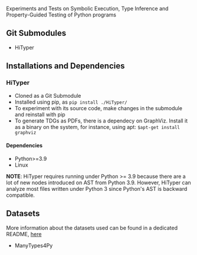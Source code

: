 Experiments and Tests on Symbolic Execution, Type Inference and Property-Guided Testing of Python programs 

## Git Submodules

- HiTyper


## Installations and Dependencies

### HiTyper
- Cloned as a Git Submodule
- Installed using pip, as `pip install ./HiTyper/`
- To experiment with its source code, make changes in the submodule and reinstall with pip
- To generate TDGs as PDFs, there is a dependecy on GraphViz. Install it as a binary on the system, for instance, using apt: `$apt-get install graphviz`

#### Dependencies

- Python>=3.9
- Linux

**NOTE**: HiTyper requires running under Python >= 3.9 because there are a lot of new nodes introduced on AST from Python 3.9. However, HiTyper can analyze most files written under Python 3 since Python's AST is backward compatible.


## Datasets

More information about the datasets used can be found in a dedicated README, [here](./data/README.md)

- ManyTypes4Py

